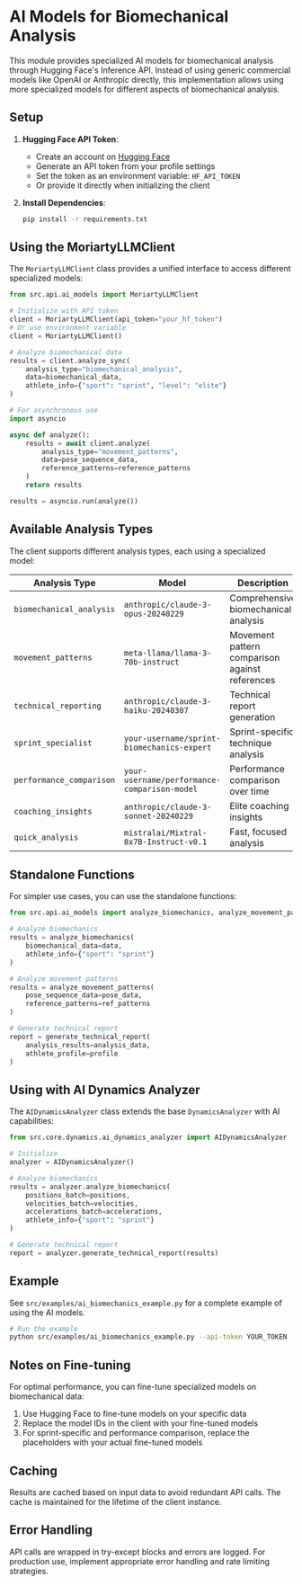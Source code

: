 # AI Models for Biomechanical Analysis

This module provides specialized AI models for biomechanical analysis through Hugging Face's Inference API. Instead of using generic commercial models like OpenAI or Anthropic directly, this implementation allows using more specialized models for different aspects of biomechanical analysis.

## Setup

1. **Hugging Face API Token**:
   - Create an account on [Hugging Face](https://huggingface.co/)
   - Generate an API token from your profile settings
   - Set the token as an environment variable: `HF_API_TOKEN`
   - Or provide it directly when initializing the client

2. **Install Dependencies**:
   ```bash
   pip install -r requirements.txt
   ```

## Using the MoriartyLLMClient

The `MoriartyLLMClient` class provides a unified interface to access different specialized models:

```python
from src.api.ai_models import MoriartyLLMClient

# Initialize with API token
client = MoriartyLLMClient(api_token="your_hf_token")
# Or use environment variable
client = MoriartyLLMClient()

# Analyze biomechanical data
results = client.analyze_sync(
    analysis_type="biomechanical_analysis",
    data=biomechanical_data,
    athlete_info={"sport": "sprint", "level": "elite"}
)

# For asynchronous use
import asyncio

async def analyze():
    results = await client.analyze(
        analysis_type="movement_patterns",
        data=pose_sequence_data,
        reference_patterns=reference_patterns
    )
    return results

results = asyncio.run(analyze())
```

## Available Analysis Types

The client supports different analysis types, each using a specialized model:

| Analysis Type | Model | Description |
|---------------|-------|-------------|
| `biomechanical_analysis` | `anthropic/claude-3-opus-20240229` | Comprehensive biomechanical analysis |
| `movement_patterns` | `meta-llama/llama-3-70b-instruct` | Movement pattern comparison against references |
| `technical_reporting` | `anthropic/claude-3-haiku-20240307` | Technical report generation |
| `sprint_specialist` | `your-username/sprint-biomechanics-expert` | Sprint-specific technique analysis |
| `performance_comparison` | `your-username/performance-comparison-model` | Performance comparison over time |
| `coaching_insights` | `anthropic/claude-3-sonnet-20240229` | Elite coaching insights |
| `quick_analysis` | `mistralai/Mixtral-8x7B-Instruct-v0.1` | Fast, focused analysis |

## Standalone Functions

For simpler use cases, you can use the standalone functions:

```python
from src.api.ai_models import analyze_biomechanics, analyze_movement_patterns, generate_technical_report

# Analyze biomechanics
results = analyze_biomechanics(
    biomechanical_data=data,
    athlete_info={"sport": "sprint"}
)

# Analyze movement patterns
results = analyze_movement_patterns(
    pose_sequence_data=pose_data,
    reference_patterns=ref_patterns
)

# Generate technical report
report = generate_technical_report(
    analysis_results=analysis_data,
    athlete_profile=profile
)
```

## Using with AI Dynamics Analyzer

The `AIDynamicsAnalyzer` class extends the base `DynamicsAnalyzer` with AI capabilities:

```python
from src.core.dynamics.ai_dynamics_analyzer import AIDynamicsAnalyzer

# Initialize
analyzer = AIDynamicsAnalyzer()

# Analyze biomechanics
results = analyzer.analyze_biomechanics(
    positions_batch=positions,
    velocities_batch=velocities,
    accelerations_batch=accelerations,
    athlete_info={"sport": "sprint"}
)

# Generate technical report
report = analyzer.generate_technical_report(results)
```

## Example

See `src/examples/ai_biomechanics_example.py` for a complete example of using the AI models.

```bash
# Run the example
python src/examples/ai_biomechanics_example.py --api-token YOUR_TOKEN
```

## Notes on Fine-tuning

For optimal performance, you can fine-tune specialized models on biomechanical data:

1. Use Hugging Face to fine-tune models on your specific data
2. Replace the model IDs in the client with your fine-tuned models
3. For sprint-specific and performance comparison, replace the placeholders with your actual fine-tuned models

## Caching

Results are cached based on input data to avoid redundant API calls. The cache is maintained for the lifetime of the client instance.

## Error Handling

API calls are wrapped in try-except blocks and errors are logged. For production use, implement appropriate error handling and rate limiting strategies. 